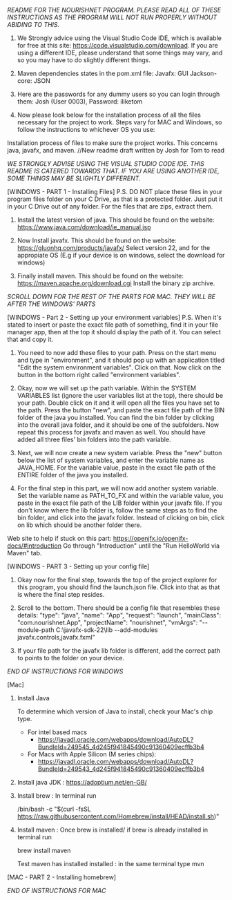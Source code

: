 *README FOR THE NOURISHNET PROGRAM. PLEASE READ ALL OF THESE INSTRUCTIONS AS THE PROGRAM WILL NOT RUN PROPERLY WITHOUT ABIDING TO THIS.*

1. We Strongly advice using the Visual Studio Code IDE, which is available for free at this site: 
https://code.visualstudio.com/download. If you are using a different IDE, please understand that some things may vary, and so you may have to do slightly different things. 

2. Maven dependencies states in the pom.xml file: 
    Javafx: GUI
    Jackson-core: JSON

3. Here are the passwords for any dummy users so you can login through them: 
    Josh (User 0003), Password: iliketom


4. Now please look below for the installation process of all the files necessary for the project to work. Steps vary for MAC and Windows, so follow the instructions to whichever OS you use:



Installation process of files to make sure the project works. This concerns java, javafx, and maven.
//New readme draft written by Josh for Tom to read

*WE STRONGLY ADVISE USING THE VISUAL STUDIO CODE IDE. THIS README IS CATERED TOWARDS THAT. IF YOU ARE USING ANOTHER IDE, SOME THINGS MAY BE SLIGHTLY DIFFERENT.*

[WINDOWS - PART 1 - Installing Files]
P.S. DO NOT place these files in your program files folder on your C Drive, as that is a protected folder. Just put it in your C Drive out of any folder. For the files that are zips, extract them.

1. Install the latest version of java. This should be found on the website: https://www.java.com/download/ie_manual.jsp

2. Now Install javafx. This should be found on the website: https://gluonhq.com/products/javafx/
Select version 22, and for the appropiate OS (E.g if your device is on windows, select the download for windows)

3. Finally install maven. This should be found on the website: https://maven.apache.org/download.cgi
Install the binary zip archive. 

*SCROLL DOWN FOR THE REST OF THE PARTS FOR MAC. THEY WILL BE AFTER THE WINDOWS' PARTS*



[WINDOWS - Part 2 - Setting up your environment variables] 
P.S. When it's stated to insert or paste the exact file path of something, find it in your file manager app, then at the top it should display the path of it. You can select that and copy it.

1. You need to now add these files to your path. Press on the start menu and type in "environment", and it should pop up with an application titled "Edit the system environment variables". Click on that. Now click on the button in the bottom right called "environment variables".

2. Okay, now we will set up the path variable. Within the SYSTEM VARIABLES list (ignore the user variables list at the top), there should be your path. Double click on it and it will open all the files you have set to the path. Press the button "new", and paste the exact file path of the BIN folder of the java you installed. You can find the bin folder by clicking into the overall java folder, and it should be one of the subfolders. Now repeat this process for javafx and maven as well. You should have added all three files' bin folders into the path variable. 

3. Next, we will now create a new system variable. Press the "new" button below the list of system variables, and enter the variable name as JAVA_HOME. For the variable value, paste in the exact file path of the ENTIRE folder of the java you installed.

4. For the final step in this part, we will now add another system variable. Set the variable name as PATH_TO_FX and within the variable value, you paste in the exact file path of the LIB folder within your javafx file. If you don't know where the lib folder is, follow the same steps as to find the bin folder, and click into the javafx folder. Instead of clicking on bin, click on lib which should be another folder there.

Web site to help if stuck on this part: https://openjfx.io/openjfx-docs/#introduction 
Go through "Introduction" until the "Run HelloWorld via Maven" tab.



[WINDOWS - PART 3 - Setting up your config file] 

1. Okay now for the final step, towards the top of the project explorer for this program, you should find the launch.json file. Click into that as that is where the final step resides. 

2. Scroll to the bottom. There should be a config file that resembles these details: 
    "type": "java",
    "name": "App",
    "request": "launch",
    "mainClass": "com.nourishnet.App",
    "projectName": "nourishnet",
    "vmArgs": "--module-path C:\\javafx-sdk-22\\lib --add-modules javafx.controls,javafx.fxml"

3. If your file path for the javafx lib folder is different, add the correct path to points to the folder on your device. 

*END OF INSTRUCTIONS FOR WINDOWS*

[Mac] 

1. Install Java

    To determine which version of Java to install, check your Mac's chip type.
    - For intel based macs 
        - https://javadl.oracle.com/webapps/download/AutoDL?BundleId=249545_4d245f941845490c91360409ecffb3b4
    - For Macs with Apple Silicon (M series chips): 
        - https://javadl.oracle.com/webapps/download/AutoDL?BundleId=249543_4d245f941845490c91360409ecffb3b4

2. Install java JDK : https://adoptium.net/en-GB/

3. Install brew : In terminal run

    /bin/bash -c "$(curl -fsSL https://raw.githubusercontent.com/Homebrew/install/HEAD/install.sh)"

4. Install maven : Once brew is installed/ if brew is already installed in terminal run

    brew install maven

    Test maven has installed installed : in the same terminal type mvn

[MAC - PART 2 - Installing homebrew]

*END OF INSTRUCTIONS FOR MAC*